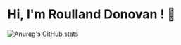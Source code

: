 # Hi, I'm Roulland Donovan ! 👋
![Anurag's GitHub stats](https://github-readme-stats.vercel.app/api?username=Yato97&hide=commits)
